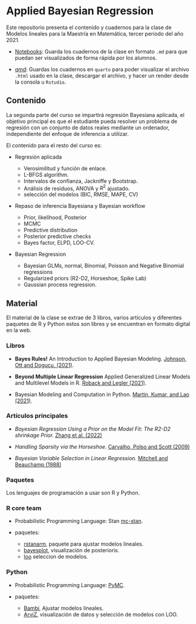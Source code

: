 # Applied Bayesian Regression

Este repositorio presenta el contenido y cuadernos para la clase de Modelos lineales para la Maestría en Matemática, tercer periodo del año 2021. 

  + [Notebooks](https://github.com/asael697/Appplied-Bayesian-Regression/tree/main/Notebooks): Guarda los cuadernos de la clase en formato `.md`  para que puedan ser visualizados de forma rápida por los alumnos.
  
  + [qmd](): Guardas los cuadernos en `quarto` para poder visualizar el archivo `.html` usado en la clase, descargar el archivo, y hacer un render desde la consola u `Rstudio`.

## Contenido

La segunda parte del curso se impartirá regresión Bayesiana aplicada, el objetivo principal es que el estudiante pueda resolver un problema de regresión con un conjunto de datos reales mediante un ordenador, independiente del enfoque de inferencia a utilizar. 

El contenido para el resto del curso es:

 + Regresión aplicada
  
     - Verosimilitud y función de enlace.
     - L-BFGS algorithm.
     - Intervalos de confianza, Jackniffe y Bootstrap.
     - Análisis de residuos, ANOVA  y $R^2$ ajustado.
     - selección del modelos (BIC, RMSE, MAPE, CV)
 
 + Repaso de inferencia Bayesiana y Bayesian workflow

    - Prior, likelihood, Posterior
    - MCMC
    - Predictive distribution
    - Posterior predictive checks
    - Bayes factor, ELPD, LOO-CV.
  
 + Bayesian Regression
   
   - Bayesian GLMs, normal, Binomial, Poisson and Negative Binomial regressions
   - Regularized priors (R2-D2, Horseshoe, Spike Lab)
   - Gaussian process regression.
   
## Material 
  
El material de la clase se extrae de 3 libros, varios artículos y diferentes paquetes de R y Python estos son libres y se encuentran en formato digital en la web. 

### Libros

 + **Bayes Rules!** An Introduction to Applied Bayesian Modeling. [Johnson, Ott and Dogucu, (2021)](https://www.bayesrulesbook.com/).
 
 + **Beyond Multiple Linear Regression** Applied Generalized Linear Models and Multilevel Models in R. [Roback and Legler (2021)](https://bookdown.org/roback/bookdown-BeyondMLR/).
 
 + Bayesian Modeling and Computation in Python. [Martin, Kumar, and Lao (2021)](https://bayesiancomputationbook.com/welcome.html).

### Artículos principales   
   
   + *Bayesian Regression Using a Prior on the Model Fit: The R2-D2 shrinkage Prior.* [Zhang et al. (2022)](https://doi.org/10.1080/01621459.2020.1825449)
   
   + *Handling Sparsity via the Horseshoe.* [Carvalho, Polso and Scott (2009)](https://proceedings.mlr.press/v5/carvalho09a.html)
   
   + *Bayesian Variable Selection in Linear Regression.* [Mitchell and Beauchamp (1988)](https://doi.org/10.1080/01621459.1988.10478694)

### Paquetes

Los lenguajes de programación a usar son R y Python.
 
### R core team
 
  + Probabilistic Programming Language: Stan [mc-stan](https://mc-stan.org/users/interfaces/rstan).
  
  + paquetes: 
  
    - [rstanarm](https://mc-stan.org/rstanarm/), paquete para ajustar modelos lineales.
    - [bayesplot](https://mc-stan.org/bayesplot/), visualización de posterioris.
    - [loo](https://mc-stan.org/loo/) seleccion de modelos.
  
   
### Python
 
  + Probabilistic Programming Language: [PyMC](https://www.pymc.io/welcome.html).
  
  + paquetes: 
  
    - [Bambi]( https://bambinos.github.io/bambi/main/index.html#), Ajustar modelos lineales.
    - [ArviZ](https://arviz-devs.github.io/arviz/index.html), visualización de datos y selección de modelos con LOO.
    
